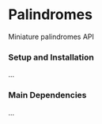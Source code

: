 # Palindromes

Miniature palindromes API

### Setup and Installation

...

### Main Dependencies

...
